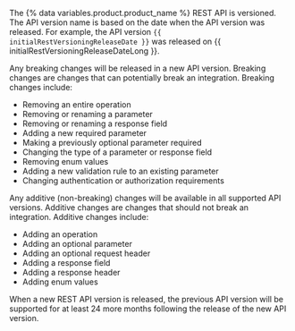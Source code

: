 The {% data variables.product.product_name %} REST API is versioned. The API version name is based on the date when the API version was released. For example, the API version `{{ initialRestVersioningReleaseDate }}` was released on {{ initialRestVersioningReleaseDateLong }}.

Any breaking changes will be released in a new API version. Breaking changes are changes that can potentially break an integration. Breaking changes include:

* Removing an entire operation
* Removing or renaming a parameter
* Removing or renaming a response field
* Adding a new required parameter
* Making a previously optional parameter required
* Changing the type of a parameter or response field
* Removing enum values
* Adding a new validation rule to an existing parameter
* Changing authentication or authorization requirements

Any additive (non-breaking) changes will be available in all supported API versions. Additive changes are changes that should not break an integration. Additive changes include:

* Adding an operation
* Adding an optional parameter
* Adding an optional request header
* Adding a response field
* Adding a response header
* Adding enum values

When a new REST API version is released, the previous API version will be supported for at least 24 more months following the release of the new API version.

